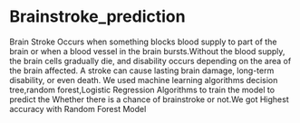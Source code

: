 # Brainstroke_prediction
 Brain Stroke Occurs when something blocks blood supply to part of the brain or when a blood vessel in the brain bursts.Without the blood supply, the brain cells gradually die, and disability occurs depending on the area of the brain affected. A  stroke can cause lasting brain damage, long-term disability, or even death.
 We used machine learning algorithms decision tree,random forest,Logistic Regression  Algorithms to train the model to predict the Whether there is a chance of  brainstroke or not.We got Highest accuracy with Random Forest Model
